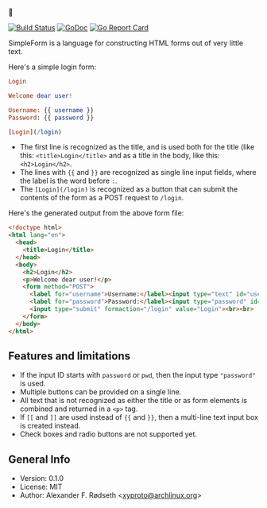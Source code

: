 :black_square_button:

[![Build Status](https://travis-ci.com/xyproto/simpleform.svg?branch=main)](https://travis-ci.com/xyproto/simpleform) [![GoDoc](https://godoc.org/github.com/xyproto/simpleform?status.svg)](http://godoc.org/github.com/xyproto/simpleform) [![Go Report Card](https://goreportcard.com/badge/github.com/xyproto/simpleform)](https://goreportcard.com/report/github.com/xyproto/simpleform)

SimpleForm is a language for constructing HTML forms out of very little text.

Here's a simple login form:

```elm
Login

Welcome dear user!

Username: {{ username }}
Password: {{ password }}

[Login](/login)
```

* The first line is recognized as the title, and is used both for the title (like this: `<title>Login</title>` and as a title in the body, like this: `<h2>Login</h2>`.
* The lines with `{{` and `}}` are recognized as single line input fields, where the label is the word before `:`.
* The `[Login](/login)` is recognized as a button that can submit the contents of the form as a POST request to `/login`.

Here's the generated output from the above form file:

```html
<!doctype html>
<html lang="en">
  <head>
    <title>Login</title>
  </head>
  <body>
    <h2>Login</h2>
    <p>Welcome dear user!</p>
    <form method="POST">
      <label for="username">Username:</label><input type="text" id="username" name="username"><br><br>
      <label for="password">Password:</label><input type="password" id="password" name="password"><br><br>
      <input type="submit" formaction="/login" value="Login"><br><br>
    </form>
  </body>
</html>
```

## Features and limitations

* If the input ID starts with `password` or `pwd`, then the input type `"password"` is used.
* Multiple buttons can be provided on a single line.
* All text that is not recognized as either the title or as form elements is combined and returned in a `<p>` tag.
* If `[[` and `]]` are used instead of `{{` and `}}`, then a multi-line text input box is created instead.
* Check boxes and radio buttons are not supported yet.

## General Info

* Version: 0.1.0
* License: MIT
* Author: Alexander F. Rødseth &lt;xyproto@archlinux.org&gt;
